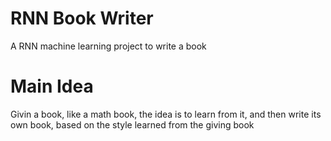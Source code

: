 # RNN Book Writer
A RNN machine learning project to write a book

# Main Idea
Givin a book, like a math book, the idea is to learn from it, and then write its own book, based on the style learned from the giving book
